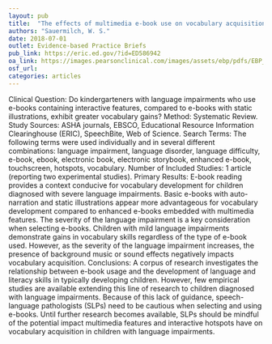 ```yaml
---
layout: pub
title:  "The effects of multimedia e-book use on vocabulary acquisition for children with language impairments."
authors: "Sauermilch, W. S."
date: 2018-07-01
outlet: Evidence-based Practice Briefs
pub_link: https://eric.ed.gov/?id=ED586942
oa_link: https://images.pearsonclinical.com/images/assets/ebp/pdfs/EBP_V13A2_R2_1A.pdf
osf_url: 
categories: articles
---
```

Clinical Question: Do kindergarteners with language impairments who use e-books containing interactive features, compared to e-books with static illustrations, exhibit greater vocabulary gains? Method: Systematic Review. Study Sources: ASHA journals, EBSCO, Educational Resource Information Clearinghouse (ERIC), SpeechBite, Web of Science. Search Terms: The following terms were used individually and in several different combinations: language impairment, language disorder, language difficulty, e-book, ebook, electronic book, electronic storybook, enhanced e-book, touchscreen, hotspots, vocabulary. Number of Included Studies: 1 article (reporting two experimental studies). Primary Results: E-book reading provides a context conducive for vocabulary development for children diagnosed with severe language impairments. Basic e-books with auto-narration and static illustrations appear more advantageous for vocabulary development compared to enhanced e-books embedded with multimedia features. The severity of the language impairment is a key consideration when selecting e-books. Children with mild language impairments demonstrate gains in vocabulary skills regardless of the type of e-book used. However, as the severity of the language impairment increases, the presence of background music or sound effects negatively impacts vocabulary acquisition. Conclusions: A corpus of research investigates the relationship between e-book usage and the development of language and literacy skills in typically developing children. However, few empirical studies are available extending this line of research to children diagnosed with language impairments. Because of this lack of guidance, speech-language pathologists (SLPs) need to be cautious when selecting and using e-books. Until further research becomes available, SLPs should be mindful of the potential impact multimedia features and interactive hotspots have on vocabulary acquisition in children with language impairments.